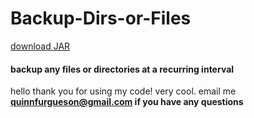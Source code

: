 # Backup-Dirs-or-Files
<a href="Backup Files.jar">download JAR</a>

<h4>backup any files or directories at a recurring interval</h4>

hello thank you for using my code! very cool.
email me <b>quinnfurgueson@gmail.com<b> if you have any questions
